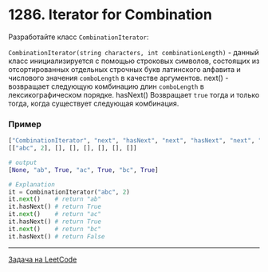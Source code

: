 # 1286. Iterator for Combination

Разработайте класс `CombinationIterator`:

`CombinationIterator(string characters, int combinationLength)` -  данный класс инициализируется с помощью строковых символов, состоящих из отсортированных отдельных строчных букв латинского алфавита и числового значения `comboLength` в качестве аргументов.
next()  - возвращает следующую комбинацию длин `comboLength` в лексикографическом порядке.
hasNext() Возвращает `true` тогда и только тогда, когда существует следующая комбинация.


### Пример 
```python
["CombinationIterator", "next", "hasNext", "next", "hasNext", "next", "hasNext"]
[["abc", 2], [], [], [], [], [], []]

# output
[None, "ab", True, "ac", True, "bc", True]

# Explanation
it = CombinationIterator("abc", 2)
it.next()    # return "ab"
it.hasNext() # return True
it.next()    # return "ac"
it.hasNext() # return True
it.next()    # return "bc"
it.hasNext() # return False
```

---
<a href="https://leetcode.com/problems/iterator-for-combination/">Задача на LeetCode</a>